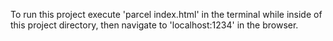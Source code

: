 To run this project execute 'parcel index.html' in the terminal while inside of this project directory,
then navigate to 'localhost:1234' in the browser.
